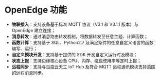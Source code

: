 
# OpenEdge 功能

- **物联接入**：支持设备基于标准 MQTT 协议（V3.1 和 V3.1.1 版本）与 OpenEdge 建立连接；
- **消息转发**：通过消息路由转发机制，将数据转发至任意主题、计算函数；
- **函数计算**：支持基于 SQL、Python2.7 及满足条件的任意自定义语言的函数编写、运行；
- **自定义模块开发**：支持基于提供的 SDK 开发自定义运行时及模块；
- **状态上报**：支持边缘核心设备 CPU、内存、磁盘使用率等定时上报；
- **远程同步**：支持与百度云天工 IoT Hub 及符合 MQTT 远程通讯模块支持范围的远程消息同步。